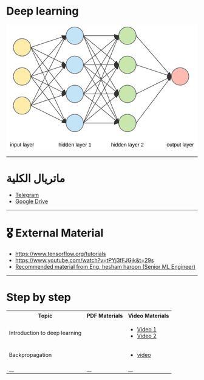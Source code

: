 # Deep learning
![NN](../img/NN1.png)

---

# ماتريال الكلية

- [Telegram](https://t.me/+UHSPQtEl5d8yMWFk)
- [Google Drive](https://drive.google.com/drive/folders/1Utco7KsOy3Wi-nYlBCSvfOxbZbKWHtZx)

---

# 🎖 External Material

- https://www.tensorflow.org/tutorials
- https://www.youtube.com/watch?v=tPYj3fFJGjk&t=29s
- [Recommended material from Eng. hesham haroon (Senior ML Engineer)](https://github.com/h9-tect/Arabic_NLP_resources?tab=readme-ov-file)

---

# Step by step
<table>
  <tr>
    <th>Topic</th>
    <th>PDF Materials</th>
    <th>Video Materials</th>
  </tr>
  <tr>
    <td>Introduction to deep learning</td>
    <td></td>
    <td>
        <ul>
            <li><a href="https://www.youtube.com/watch?v=Jv2d9f6QpJ0&list=PLcAf0BNJq_vdJM4MJMJQy4F2jc_-GKUdi">Video 1</a></li>
            <li><a href="https://www.youtube.com/watch?v=kheimHy1AxQ&list=PLcAf0BNJq_vdJM4MJMJQy4F2jc_-GKUdi&index=2">Video 2</a></li>
        </ul>
    </td>
  </tr>
    <tr>
    <td>Backpropagation</td>
    <td></td>
    <td>
      <ul>
        <li><a href="https://www.youtube.com/watch?v=7lIF45KvGy4&list=PLcAf0BNJq_vdJM4MJMJQy4F2jc_-GKUdi&index=5">video</a></li>
      </ul>
    </td>
  </tr>
  <tr>
    <td>__</td>
    <td>__</td>
    <td>__</td>
  </tr>
</table>